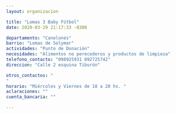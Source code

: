 ```yaml
---
layout: organizacion

title: "Lomas 3 Baby Fútbol"
date: 2020-03-29 21:17:33 -0300

departamento: "Canelones"
barrio: "Lomas de Solymar"
actividades: "Punto de Donación"
necesidades: "Alimentos no perecederos y productos de limpieza"
telefono_contacto: "098925931 092725742"
direccion: "Calle 2 esquina Tiburón"

otros_contactos: "
"
horario: "Miércoles y Viernes de 18 a 20 hs. "
aclaraciones: ""
cuenta_bancaria: ""

---
```

